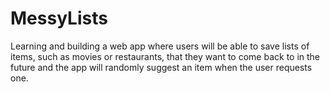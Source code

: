 # MessyLists
Learning and building a web app where users will be able to save lists of items, such as movies or restaurants, that they want to come back to in the future and the app will randomly suggest an item when the user requests one.
